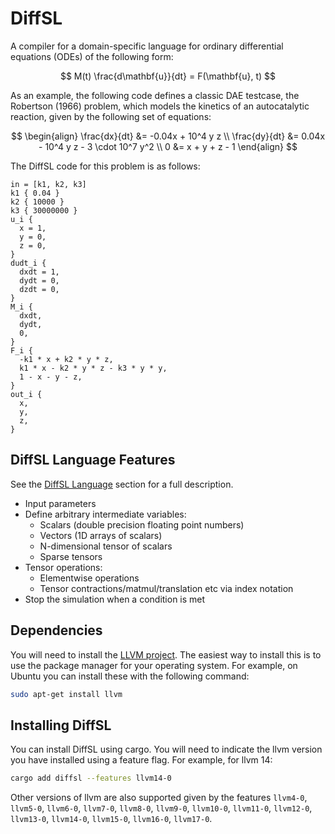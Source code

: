 # DiffSL

A compiler for a domain-specific language for ordinary differential equations (ODEs) of the following form:

$$
M(t) \frac{d\mathbf{u}}{dt} = F(\mathbf{u}, t)
$$

As an example, the following code defines a classic DAE testcase, the Robertson
(1966) problem, which models the  kinetics of an autocatalytic reaction, given
by the following set of equations:

$$
\begin{align}
\frac{dx}{dt} &= -0.04x + 10^4 y z \\
\frac{dy}{dt} &= 0.04x - 10^4 y z - 3 \cdot 10^7 y^2 \\
0 &= x + y + z - 1
\end{align}
$$

The DiffSL code for this problem is as follows:


```
in = [k1, k2, k3]
k1 { 0.04 }
k2 { 10000 }
k3 { 30000000 }
u_i {
  x = 1,
  y = 0,
  z = 0,
}
dudt_i {
  dxdt = 1,
  dydt = 0,
  dzdt = 0,
}
M_i {
  dxdt,
  dydt,
  0,
}
F_i {
  -k1 * x + k2 * y * z,
  k1 * x - k2 * y * z - k3 * y * y,
  1 - x - y - z,
}
out_i {
  x,
  y,
  z,
}
```

## DiffSL Language Features

See the [DiffSL Language](#diffsl-language) section for a full description.

* Input parameters
* Define arbitrary intermediate variables:
  * Scalars (double precision floating point numbers)
  * Vectors (1D arrays of scalars)
  * N-dimensional tensor of scalars
  * Sparse tensors
* Tensor operations:
  * Elementwise operations
  * Tensor contractions/matmul/translation etc via index notation
* Stop the simulation when a condition is met

## Dependencies

You will need to install the [LLVM project](https://llvm.org/). The easiest way to
install this is to use the package manager for your operating system. For
example, on Ubuntu you can install these with the following command:

```bash
sudo apt-get install llvm
```

## Installing DiffSL

You can install DiffSL using cargo. You will need to indicate the llvm version you have installed using a feature flag. For example, for llvm 14:

```bash
cargo add diffsl --features llvm14-0
```

Other versions of llvm are also supported given by the features `llvm4-0`, `llvm5-0`, `llvm6-0`, `llvm7-0`, `llvm8-0`, `llvm9-0`, `llvm10-0`, `llvm11-0`, `llvm12-0`, `llvm13-0`, `llvm14-0`, `llvm15-0`, `llvm16-0`, `llvm17-0`.


